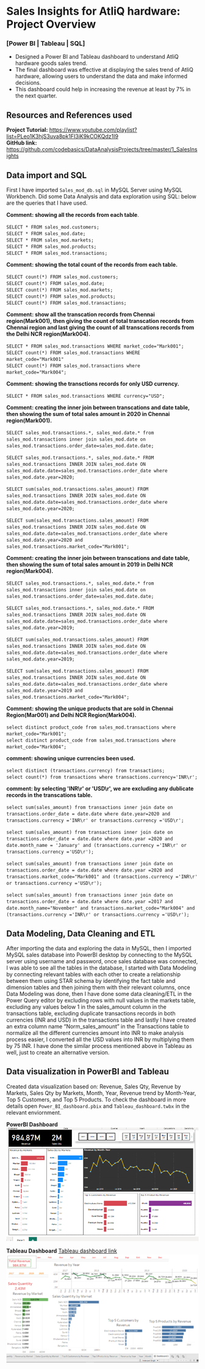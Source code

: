 # Sales Insights for AtliQ hardware: Project Overview
### [Power BI | Tableau | SQL]
*  Designed a Power BI and Tableau dashboard to understand AtliQ hardware goods sales trend.
*  The final dashboard was effective at displaying the sales trend of AtliQ hardware, allowing users to understand the data and make informed decisions.
*  This dashboard could help in increasing the revenue at least by 7% in the next quarter. 

## Resources and References used
**Project Tutorial:** https://www.youtube.com/playlist?list=PLeo1K3hjS3uva8pk1FI3iK9kCOKQdz1I9  
**GitHub link:** https://github.com/codebasics/DataAnalysisProjects/tree/master/1_SalesInsights

## Data import and SQL

First I have imported `Sales_mod_db.sql` in MySQL Server using MySQL Workbench.
Did some Data Analysis and data exploration using SQL: below are the queries that I have used.

**Comment: showing all the records from each table**. 

`SELECT * FROM sales_mod.customers;`   
`SELECT * FROM sales_mod.date;`    
`SELECT * FROM sales_mod.markets;`    
`SELECT * FROM sales_mod.products;`     
`SELECT * FROM sales_mod.transactions;`   


**Comment: showing the total count of the records from each table.**

`SELECT count(*) FROM sales_mod.customers;`  
`SELECT count(*) FROM sales_mod.date;`    
`SELECT count(*) FROM sales_mod.markets;`  
`SELECT count(*) FROM sales_mod.products;`    
`SELECT count(*) FROM sales_mod.transactions;`    


**Comment: show all the transcation records from Chennai region(Mark001), then giving the count of total transcation records from Chennai region and last giving the count of all transcations records from the Delhi NCR region(Mark004).**  

`SELECT * FROM sales_mod.transactions WHERE market_code="Mark001";`  
`SELECT count(*) FROM sales_mod.transactions WHERE market_code="Mark001"`   
`SELECT count(*) FROM sales_mod.transactions where market_code="Mark004";`    


**Comment: showing the transctions records for only USD currency.** 

`SELECT * FROM sales_mod.transactions WHERE currency="USD";`


**Comment: creating the inner join between transcations and date table, then showing the sum of total sales amount in 2020 in Chennai region(Mark001).**

`SELECT sales_mod.transactions.*, sales_mod.date.* from sales_mod.transactions inner join sales_mod.date on sales_mod.transactions.order_date=sales_mod.date.date;`

`SELECT sales_mod.transactions.*, sales_mod.date.* FROM sales_mod.transactions INNER JOIN sales_mod.date ON sales_mod.date.date=sales_mod.transactions.order_date where  sales_mod.date.year=2020;`

`SELECT sum(sales_mod.transactions.sales_amount) FROM sales_mod.transactions INNER JOIN sales_mod.date ON sales_mod.date.date=sales_mod.transactions.order_date where    sales_mod.date.year=2020;`

`SELECT sum(sales_mod.transactions.sales_amount) FROM sales_mod.transactions INNER JOIN sales_mod.date ON sales_mod.date.date=sales_mod.transactions.order_date where   sales_mod.date.year=2020 and sales_mod.transactions.market_code="Mark001";`  


**Comment: creating the inner join between transcations and date table, then showing the sum of total sales amount in 2019 in Delhi NCR region(Mark004).**

`SELECT sales_mod.transactions.*, sales_mod.date.* from sales_mod.transactions inner join sales_mod.date on sales_mod.transactions.order_date=sales_mod.date.date;`

`SELECT sales_mod.transactions.*, sales_mod.date.* FROM sales_mod.transactions INNER JOIN sales_mod.date ON sales_mod.date.date=sales_mod.transactions.order_date where sales_mod.date.year=2019;`

`SELECT sum(sales_mod.transactions.sales_amount) FROM sales_mod.transactions INNER JOIN sales_mod.date ON sales_mod.date.date=sales_mod.transactions.order_date where sales_mod.date.year=2019;`

`SELECT sum(sales_mod.transactions.sales_amount) FROM sales_mod.transactions INNER JOIN sales_mod.date ON sales_mod.date.date=sales_mod.transactions.order_date where sales_mod.date.year=2019 and sales_mod.transactions.market_code="Mark004";`



**Comment: showing the unique products that are sold in Chennai Region(Mar001) and Delhi NCR Region(Mark004).** 

`select distinct product_code from sales_mod.transactions where market_code="Mark001";`   
`select distinct product_code from sales_mod.transactions where market_code="Mark004";`


**comment: showing unique currencies been used.** 

`select distinct (transactions.currency) from transactions;`   
`select count(*) from transactions where transactions.currency='INR\r';`  

**comment: by selecting 'INR\r' or 'USD\r', we are excluding any dublicate records in the transcations table.** 

`select sum(sales_amount) from transactions inner join date on transactions.order_date = date.date where date.year=2020 and transactions.currency ='INR\r' or transactions.currency ='USD\r';`

`select sum(sales_amount) from transactions inner join date on transactions.order_date = date.date where date.year =2020 and date.month_name = 'January' and (transactions.currency ='INR\r' or transactions.currency ='USD\r');`
    
`select sum(sales_amount) from transactions inner join date on transactions.order_date = date.date where date.year =2020 and transactions.market_code="Mark001" and (transactions.currency ='INR\r' or transactions.currency ='USD\r');`

`select sum(sales_amount) from transactions inner join date on transactions.order_date = date.date where date.year =2017 and date.month_name="November" and transactions.market_code="Mark004" and (transactions.currency ='INR\r' or transactions.currency ='USD\r');`    


## Data Modeling, Data Cleaning and ETL

After importing the data and exploring the data in MySQL, then I imported  MySQL sales database into PowerBI desktop by connecting to the MySQL server using username and password, once sales database was connected, I was able to see all the tables in the database, I started with Data Modeling by connecting relevant tables with each other to create a relationship between them using STAR schema by identifying the fact table and dimension tables and then joining them with their relevant columns, once Data Modeling was done, then I have done some data cleaning/ETL in the Power Query editor by excluding rows with null values in the markets table, excluding any values below 1 in the sales_amount column in the transactions table, excluding duplicate transactions records in both currencies (INR and USD) in the transactions table and lastly I have created an extra column name “Norm_sales_amount” in the Transactions table to normalize all the different currencies amount into INR to make analysis process easier, I converted all the USD values into INR by multiplying them by 75 INR. I have done the similar process mentioned above in Tableau as well, just to create an alternative version. 


## Data visualization in PowerBI and Tableau
   
Created data visualization based on: Revenue, Sales Qty, Revenue by Markets, Sales Qty by Markets, Month, Year, Revenue trend by Month-Year, Top 5 Customers, and Top 5 Products. To check the dashboard in more details open `Power_BI_dashboard.pbix` and `Tableau_dashboard.twbx` in the relevant enviornment. 


**PowerBI Dashboard**
![PowerBI Dashboard](https://github.com/Inder-rana/Project_portfolio/blob/main/Sales_insights/images/BI_snapshot_large.png)


**Tableau Dashboard** [Tableau dashboard link](https://public.tableau.com/app/profile/inderjeet.singh4420/viz/SalesInsightsDashboard_16796303589230/Dashboard1)
![](https://github.com/Inder-rana/Project_portfolio/blob/main/Sales_insights/images/Tableau_snapshot_large.png)











